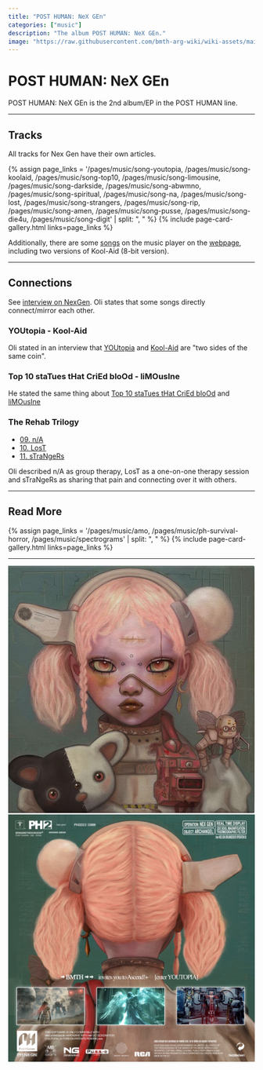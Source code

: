```yaml
---
title: "POST HUMAN: NeX GEn"
categories: ["music"]
description: "The album POST HUMAN: NeX GEn."
image: "https://raw.githubusercontent.com/bmth-arg-wiki/wiki-assets/main/music/ph2/album_cover_300.png"
---
```

# POST HUMAN: NeX GEn

POST HUMAN: NeX GEn is the 2nd album/EP in the POST HUMAN line.

***

## Tracks

All tracks for Nex Gen have their own articles.

{% assign page_links = '/pages/music/song-youtopia, /pages/music/song-koolaid, /pages/music/song-top10, /pages/music/song-limousine, /pages/music/song-darkside, /pages/music/song-abwmno, /pages/music/song-spiritual, /pages/music/song-na, /pages/music/song-lost, /pages/music/song-strangers, /pages/music/song-rip, /pages/music/song-amen, /pages/music/song-pusse, /pages/music/song-die4u, /pages/music/song-digit'  | split: ", " %}
{% include page-card-gallery.html links=page_links %}

Additionally, there are some [songs](website-songs) on the music player on the [webpage](../webpage), 
including two versions of Kool-Aid (8-bit version).

***

## Connections

See [interview on NexGen](https://www.youtube.com/watch?v=wLAoyZ4geIA).
Oli states that some songs directly connect/mirror each other.

### YOUtopia - Kool-Aid

Oli stated in an interview that [YOUtopia](song-youtopia) and [Kool-Aid](song-koolaid) are 
"two sides of the same coin".

### Top 10 staTues tHat CriEd bloOd - liMOusIne

He stated the same thing about [Top 10 staTues tHat CriEd bloOd](song-top10) and 
[liMOusIne](song-limousine)

### The Rehab Trilogy

- [09. n/A](song-na)
- [10. LosT](song-lost)
- [11. sTraNgeRs](song-strangers)

Oli described n/A as group therapy, LosT as a one-on-one therapy session and sTraNgeRs as sharing that pain and 
connecting over it with others.

***

## Read More

{% assign page_links = '/pages/music/amo, /pages/music/ph-survival-horror, /pages/music/spectrograms' | split: ", " %}
{% include page-card-gallery.html links=page_links %}

***

![Nex Gen album cover](https://raw.githubusercontent.com/bmth-arg-wiki/wiki-assets/main/music/ph2/album_cover.png)
![Nex Gen album back](https://raw.githubusercontent.com/bmth-arg-wiki/wiki-assets/main/music/ph2/nexgen_album2.jpg)